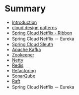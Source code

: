 # Summary

* [Introduction](README.md)
* [cloud design patterns](cloud-design-patterns.md)
* [Spring Cloud Netflix - Ribbon](spring-cloud-netflix---ribbon.md)
* Spring Cloud Netflix － Eureka
* [Spring Cloud Sleuth](spring-cloud-sleuth.md)
* [Apache Kafka](apache-kafka.md)
* [Zookeeper](zookeeper.md)
* [Netty](net-t-y.md)
* [Redis](redis.md)
* [Refactoring](refactoring.md)
* [SonarQube](sonarqube.md)
* [Raft](raft.md)
* Spring Cloud Netflix － Eureka


